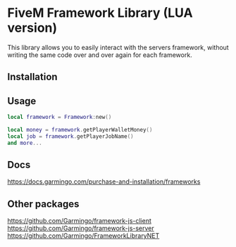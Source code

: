 # FiveM Framework Library (LUA version)
This library allows you to easily interact with the servers framework, without writing the same code over and over again for each framework.

## Installation


## Usage
```lua
local framework = Framework:new()

local money = framework.getPlayerWalletMoney()
local job = framework.getPlayerJobName()
and more...
```

## Docs
https://docs.garmingo.com/purchase-and-installation/frameworks

## Other packages
https://github.com/Garmingo/framework-js-client
https://github.com/Garmingo/framework-js-server
https://github.com/Garmingo/FrameworkLibraryNET
